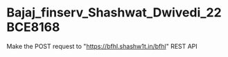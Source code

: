 # Bajaj_finserv_Shashwat_Dwivedi_22BCE8168

Make the POST request to "https://bfhl.shashw1t.in/bfhl" REST API
